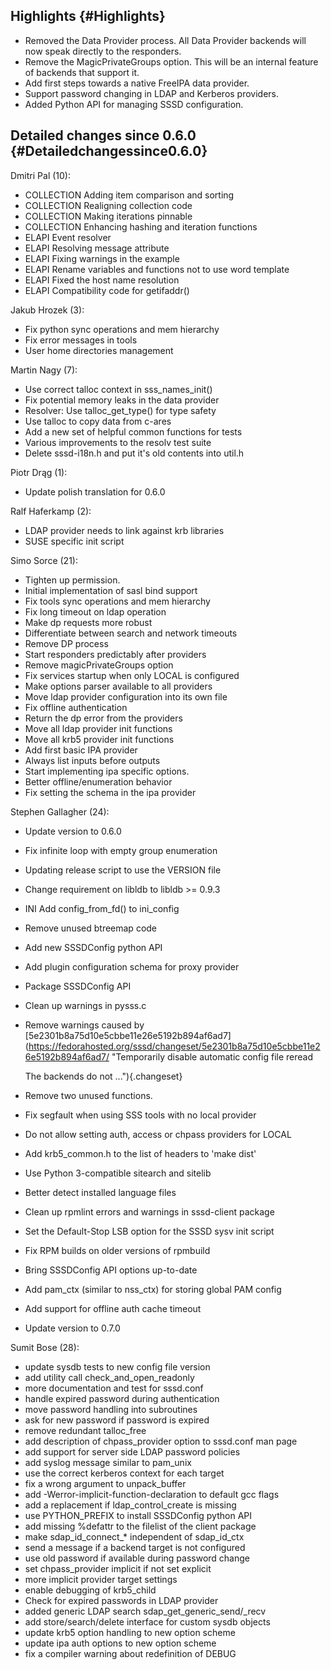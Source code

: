 Highlights {#Highlights}
----------

-   Removed the Data Provider process. All Data Provider backends will
    now speak directly to the responders.
-   Remove the MagicPrivateGroups option. This will be an internal
    feature of backends that support it.
-   Add first steps towards a native FreeIPA data provider.
-   Support password changing in LDAP and Kerberos providers.
-   Added Python API for managing SSSD configuration.

Detailed changes since 0.6.0 {#Detailedchangessince0.6.0}
----------------------------

Dmitri Pal (10):

-   COLLECTION Adding item comparison and sorting
-   COLLECTION Realigning collection code
-   COLLECTION Making iterations pinnable
-   COLLECTION Enhancing hashing and iteration functions
-   ELAPI Event resolver
-   ELAPI Resolving message attribute
-   ELAPI Fixing warnings in the example
-   ELAPI Rename variables and functions not to use word template
-   ELAPI Fixed the host name resolution
-   ELAPI Compatibility code for getifaddr()

Jakub Hrozek (3):

-   Fix python sync operations and mem hierarchy
-   Fix error messages in tools
-   User home directories management

Martin Nagy (7):

-   Use correct talloc context in sss\_names\_init()
-   Fix potential memory leaks in the data provider
-   Resolver: Use talloc\_get\_type() for type safety
-   Use talloc to copy data from c-ares
-   Add a new set of helpful common functions for tests
-   Various improvements to the resolv test suite
-   Delete sssd-i18n.h and put it's old contents into util.h

Piotr Drąg (1):

-   Update polish translation for 0.6.0

Ralf Haferkamp (2):

-   LDAP provider needs to link against krb libraries
-   SUSE specific init script

Simo Sorce (21):

-   Tighten up permission.
-   Initial implementation of sasl bind support
-   Fix tools sync operations and mem hierarchy
-   Fix long timeout on ldap operation
-   Make dp requests more robust
-   Differentiate between search and network timeouts
-   Remove DP process
-   Start responders predictably after providers
-   Remove magicPrivateGroups option
-   Fix services startup when only LOCAL is configured
-   Make options parser available to all providers
-   Move ldap provider configuration into its own file
-   Fix offline authentication
-   Return the dp error from the providers
-   Move all ldap provider init functions
-   Move all krb5 provider init functions
-   Add first basic IPA provider
-   Always list inputs before outputs
-   Start implementing ipa specific options.
-   Better offline/enumeration behavior
-   Fix setting the schema in the ipa provider

Stephen Gallagher (24):

-   Update version to 0.6.0
-   Fix infinite loop with empty group enumeration
-   Updating release script to use the VERSION file
-   Change requirement on libldb to libldb &gt;= 0.9.3
-   INI Add config\_from\_fd() to ini\_config
-   Remove unused btreemap code
-   Add new SSSDConfig python API
-   Add plugin configuration schema for proxy provider
-   Package SSSDConfig API
-   Clean up warnings in pysss.c
-   Remove warnings caused by
    [5e2301b8a75d10e5cbbe11e26e5192b894af6ad7](https://fedorahosted.org/sssd/changeset/5e2301b8a75d10e5cbbe11e26e5192b894af6ad7/ "Temporarily disable automatic config file reread

    The backends do not ..."){.changeset}
-   Remove two unused functions.
-   Fix segfault when using SSS tools with no local provider
-   Do not allow setting auth, access or chpass providers for LOCAL
-   Add krb5\_common.h to the list of headers to 'make dist'
-   Use Python 3-compatible sitearch and sitelib
-   Better detect installed language files
-   Clean up rpmlint errors and warnings in sssd-client package
-   Set the Default-Stop LSB option for the SSSD sysv init script
-   Fix RPM builds on older versions of rpmbuild
-   Bring SSSDConfig API options up-to-date
-   Add pam\_ctx (similar to nss\_ctx) for storing global PAM config
-   Add support for offline auth cache timeout
-   Update version to 0.7.0

Sumit Bose (28):

-   update sysdb tests to new config file version
-   add utility call check\_and\_open\_readonly
-   more documentation and test for sssd.conf
-   handle expired password during authentication
-   move password handling into subroutines
-   ask for new password if password is expired
-   remove redundant talloc\_free
-   add description of chpass\_provider option to sssd.conf man page
-   add support for server side LDAP password policies
-   add syslog message similar to pam\_unix
-   use the correct kerberos context for each target
-   fix a wrong argument to unpack\_buffer
-   add -Werror-implicit-function-declaration to default gcc flags
-   add a replacement if ldap\_control\_create is missing
-   use PYTHON\_PREFIX to install SSSDConfig python API
-   add missing %defattr to the filelist of the client package
-   make sdap\_id\_connect\_\* independent of sdap\_id\_ctx
-   send a message if a backend target is not configured
-   use old password if available during password change
-   set chpass\_provider implicit if not set explicit
-   more implicit provider target settings
-   enable debugging of krb5\_child
-   Check for expired passwords in LDAP provider
-   added generic LDAP search sdap\_get\_generic\_send/\_recv
-   add store/search/delete interface for custom sysdb objects
-   update krb5 option handling to new option scheme
-   update ipa auth options to new option scheme
-   fix a compiler warning about redefinition of DEBUG

